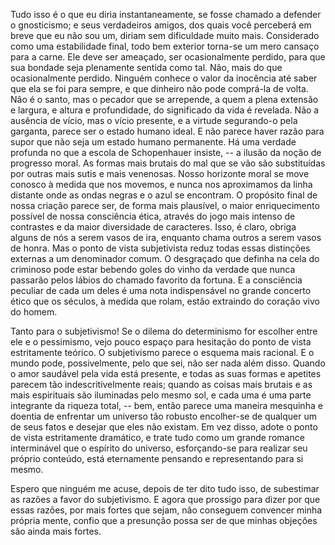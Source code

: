 Tudo isso é o que eu diria instantaneamente, se fosse chamado a defender o gnosticismo; e seus verdadeiros amigos, dos quais você perceberá em breve que eu não sou um, diriam sem dificuldade muito mais. Considerado como uma estabilidade final, todo bem exterior torna-se um mero cansaço para a carne. Ele deve ser ameaçado, ser ocasionalmente perdido, para que sua bondade seja plenamente sentida como tal. Não, mais do que ocasionalmente perdido. Ninguém conhece o valor da inocência até saber que ela se foi para sempre, e que dinheiro não pode comprá-la de volta. Não é o santo, mas o pecador que se arrepende, a quem a plena extensão e largura, e altura e profundidade, do significado da vida é revelada. Não a ausência de vício, mas o vício presente, e a virtude segurando-o pela garganta, parece ser o estado humano ideal. E não parece haver razão para supor que não seja um estado humano permanente. Há uma verdade profunda no que a escola de Schopenhauer insiste, -- a ilusão da noção de progresso moral. As formas mais brutais do mal que se vão são substituídas por outras mais sutis e mais venenosas. Nosso horizonte moral se move conosco à medida que nos movemos, e nunca nos aproximamos da linha distante onde as ondas negras e o azul se encontram. O propósito final de nossa criação parece ser, de forma mais plausível, o maior enriquecimento possível de nossa consciência ética, através do jogo mais intenso de contrastes e da maior diversidade de caracteres. Isso, é claro, obriga alguns de nós a serem vasos de ira, enquanto chama outros a serem vasos de honra. Mas o ponto de vista subjetivista reduz todas essas distinções externas a um denominador comum. O desgraçado que definha na cela do criminoso pode estar bebendo goles do vinho da verdade que nunca passarão pelos lábios do chamado favorito da fortuna. E a consciência peculiar de cada um deles é uma nota indispensável no grande concerto ético que os séculos, à medida que rolam, estão extraindo do coração vivo do homem.

Tanto para o subjetivismo! Se o dilema do determinismo for escolher entre ele e o pessimismo, vejo pouco espaço para hesitação do ponto de vista estritamente teórico. O subjetivismo parece o esquema mais racional. E o mundo pode, possivelmente, pelo que sei, não ser nada além disso. Quando o amor saudável pela vida está presente, e todas as suas formas e apetites parecem tão indescritivelmente reais; quando as coisas mais brutais e as mais espirituais são iluminadas pelo mesmo sol, e cada uma é uma parte integrante da riqueza total, -- bem, então parece uma maneira mesquinha e doentia de enfrentar um universo tão robusto encolher-se de qualquer um de seus fatos e desejar que eles não existam. Em vez disso, adote o ponto de vista estritamente dramático, e trate tudo como um grande romance interminável que o espírito do universo, esforçando-se para realizar seu próprio conteúdo, está eternamente pensando e representando para si mesmo.

Espero que ninguém me acuse, depois de ter dito tudo isso, de subestimar as razões a favor do subjetivismo. E agora que prossigo para dizer por que essas razões, por mais fortes que sejam, não conseguem convencer minha própria mente, confio que a presunção possa ser de que minhas objeções são ainda mais fortes.